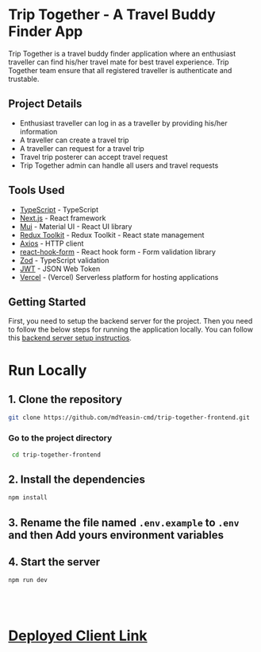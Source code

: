 # Trip Together - A Travel Buddy Finder App

Trip Together is a travel buddy finder application where an enthusiast traveller can find his/her travel mate for best travel experience. Trip Together team ensure that all registered traveller is authenticate and trustable.

## Project Details

- Enthusiast traveller can log in as a traveller by providing his/her information
- A traveller can create a travel trip
- A traveller can request for a travel trip
- Travel trip posterer can accept travel request
- Trip Together admin can handle all users and travel requests

## Tools Used

- [TypeScript](https://www.typescriptlang.org/) - TypeScript
- [Next.js](https://nextjs.org/) - React framework
- [Mui](https://mui.com/) - Material UI - React UI library
- [Redux Toolkit](https://redux-toolkit.js.org/) - Redux Toolkit - React state management
- [Axios](https://axios-http.com/docs/intro) - HTTP client
- [react-hook-form](https://react-hook-form.com/) - React hook form - Form validation library
- [Zod](https://zod.dev/) - TypeScript validation
- [JWT](https://jwt.io/) - JSON Web Token
- [Vercel](https://vercel.com/) - (Vercel) Serverless platform for hosting applications

## Getting Started

First, you need to setup the backend server for the project. Then you need to follow the below steps for running the application locally. You can follow this [backend server setup instructios](https://github.com/mdYeasin-cmd/trip-together-backend).

# Run Locally

## 1. Clone the repository

```bash
git clone https://github.com/mdYeasin-cmd/trip-together-frontend.git
```

### Go to the project directory

```bash
 cd trip-together-frontend
```

## 2. Install the dependencies

```bash
npm install
```

## 3. Rename the file named `.env.example` to `.env` and then Add yours environment variables

## 4. Start the server

```bash
npm run dev
```

<br>
<br>

# [Deployed Client Link](https://assignment-9-client.vercel.app/)
